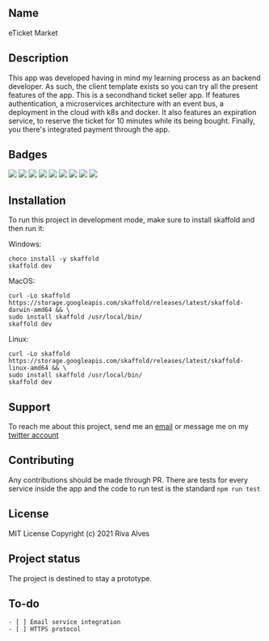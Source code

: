 ## Name
eTicket Market


## Description
This app was developed having in mind my learning process as an backend developer. As such, the client template exists so you can try all the present features of the app. This is a secondhand ticket seller app. If features authentication, a microservices architecture with an event bus, a deployment in the cloud with k8s and docker. It also features an expiration service, to reserve the ticket for 10 minutes while its being bought. Finally, you there's integrated payment through the app.


## Badges
![](https://img.shields.io/static/v1?label=Language&message=TypeScript&color=blue)
![](https://img.shields.io/badge/Database-MongoDB-lightgrey)
![](https://img.shields.io/badge/Database-Redis-lightgrey)
![](https://img.shields.io/badge/Eventbus-NATS-lightgreen)
![](https://img.shields.io/badge/Virtualization-Docker-lightblue)
![](https://img.shields.io/badge/Test-Jest-dark%20yellow)
![](https://img.shields.io/badge/Containerization-Kubernetes-red)
![](https://img.shields.io/badge/CI%2FCD-Github%20Actions-red)
![](https://img.shields.io/badge/Cloud-Digital%20Ocean-blue)


## Installation

To run this project in development mode, make sure to install skaffold and then run it:

Windows:
```
choco install -y skaffold
skaffold dev
```

MacOS:
```
curl -Lo skaffold https://storage.googleapis.com/skaffold/releases/latest/skaffold-darwin-amd64 && \
sudo install skaffold /usr/local/bin/
skaffold dev
```

Linux:
```
curl -Lo skaffold https://storage.googleapis.com/skaffold/releases/latest/skaffold-linux-amd64 && \
sudo install skaffold /usr/local/bin/
skaffold dev
```

## Support

To reach me about this project, send me an [email](rivvarivva@gmail.com) or message me on my [twitter account](https://twitter.com/rivva_a)


## Contributing

Any contributions should be made through PR. There are tests for every service inside the app and the code to run test is the standard ```npm run test```


## License

MIT License
Copyright (c) 2021 Riva Alves 


## Project status

The project is destined to stay a prototype.

## To-do

 	- [ ] Email service integration
 	- [ ] HTTPS protocol
